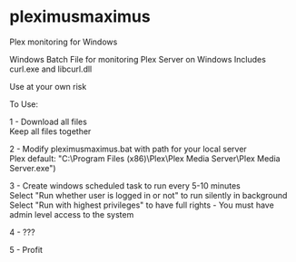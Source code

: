 # pleximusmaximus
Plex monitoring for Windows

Windows Batch File for monitoring Plex Server on Windows
Includes curl.exe and libcurl.dll

Use at your own risk

To Use:

1 - Download all files  
Keep all files together

2 - Modify pleximusmaximus.bat with path for your local server  
Plex default: "C:\Program Files (x86)\Plex\Plex Media Server\Plex Media Server.exe")

3 - Create windows scheduled task to run every 5-10 minutes  
Select "Run whether user is logged in or not" to run silently in background  
Select "Run with highest privileges" to have full rights - You must have admin level access to the system

4 - ???

5 - Profit
